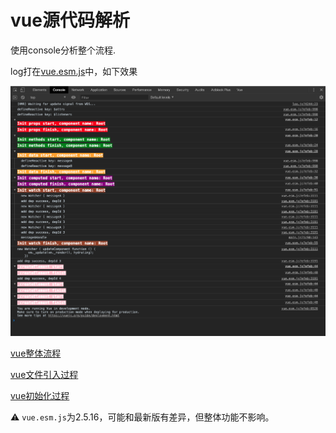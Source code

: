 # vue源代码解析

使用console分析整个流程.

log打在[vue.esm.js](./node_modules/vue/dist/vue.esm.js)中，如下效果

![](./static/console.png)

[vue整体流程](./doc/整体流程.md)

[vue文件引入过程](./doc/vuejs引入过程.md)

[vue初始化过程](./doc/初始化.md)

⚠️ `vue.esm.js`为2.5.16，可能和最新版有差异，但整体功能不影响。
